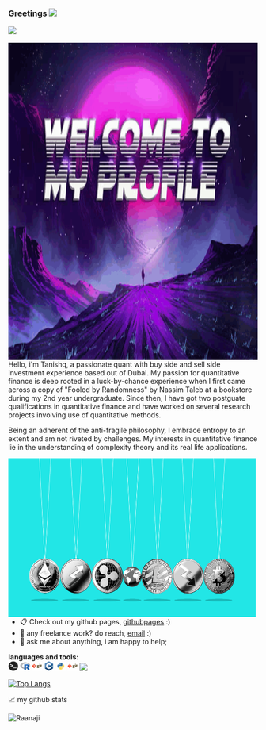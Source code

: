 ### Greetings <img src="https://c.tenor.com/pvFJwncehzIAAAAM/hello-there-private-from-penguins-of-madagascar.gif" width="25px">

![](https://visitor-badge.glitch.me/badge?page_id=Raanaji.Raanaji)

<img align="left" alt="GIF" src="welcome.gif" width="500" height="320" style="zoom: 200%;" />


Hello, i'm Tanishq, a passionate quant with buy side and sell side investment experience based out of Dubai. My passion for quantitative finance is deep rooted in a luck-by-chance experience when I first came across a copy of "Fooled by Randomness" by Nassim Taleb at a bookstore during my 2nd year undergraduate. Since then, I have got two postguate qualifications in quantitative finance and have worked on several research projects involving use of quantitative methods.

Being an adherent of the anti-fragile philosophy, I embrace entropy to an extent and am not riveted by challenges. My interests in quantitative finance lie in the understanding of complexity theory and its real life applications. 




<img align="left" alt="GIF" src="code.gif" width="500" height="320"  />

- 📋 Check out my github pages, [githubpages]() :)
- 💼 any freelance work? do reach, [email](mailto:yosemite@californiamail.com) :)
- 💬 ask me about anything, i am happy to help;

**languages and tools:**  
<code><img height="20"  src="https://raw.githubusercontent.com/github/explore/80688e429a7d4ef2fca1e82350fe8e3517d3494d/topics/terminal/terminal.png"></code>
<code><img height="20" src="https://raw.githubusercontent.com/github/explore/80688e429a7d4ef2fca1e82350fe8e3517d3494d/topics/r/r.png"></code>
<code><img height="20" src="https://raw.githubusercontent.com/github/explore/80688e429a7d4ef2fca1e82350fe8e3517d3494d/topics/git/git.png"></code>
<code><img height="20" src="https://raw.githubusercontent.com/github/explore/80688e429a7d4ef2fca1e82350fe8e3517d3494d/topics/cpp/cpp.png"></code>
<code><img height="20" src="https://raw.githubusercontent.com/github/explore/80688e429a7d4ef2fca1e82350fe8e3517d3494d/topics/python/python.png"></code>
<code><img height="20" src="https://raw.githubusercontent.com/github/explore/80688e429a7d4ef2fca1e82350fe8e3517d3494d/topics/git/git.png"></code>
<code><img height="20" src="https://upload.wikimedia.org/wikipedia/commons/2/21/Matlab_Logo.png"></code>

[![Top Langs](https://github-readme-stats.vercel.app/api/top-langs/?username=Raanaji&langs_count=8)](https://github.com/Raanaji/github-readme-stats)



📈 my github stats

<p align="left"> <img src="https://github-readme-stats.vercel.app/api?username=Raanaji&show_icons=true&theme=synthwave" alt="Raanaji" />





